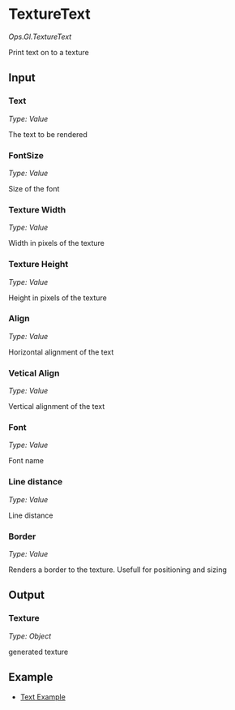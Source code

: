 # TextureText

*Ops.Gl.TextureText*

Print text on to a texture

## Input

### Text

*Type: Value*

The text to be rendered

### FontSize

*Type: Value*

Size of the font

### Texture Width

*Type: Value*

Width in pixels of the texture

### Texture Height

*Type: Value*

Height in pixels of the texture

### Align

*Type: Value*

Horizontal alignment of the text

### Vetical Align

*Type: Value*

Vertical alignment of the text

### Font

*Type: Value*

Font name

### Line distance

*Type: Value*

Line distance

### Border

*Type: Value*

Renders a border to the texture. Usefull for positioning and sizing


## Output

### Texture

*Type: Object*

generated texture

## Example

- [Text Example](https://cables.gl/p/570e634c373767344b95c943)